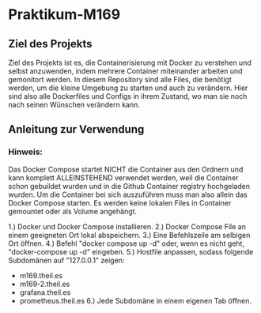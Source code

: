 # Praktikum-M169
## Ziel des Projekts
Ziel des Projekts ist es, die Containerisierung mit Docker zu verstehen und selbst anzuwenden, indem mehrere Container miteinander arbeiten und gemonitort werden. In diesem Repository sind alle Files, die benötigt werden, um die kleine Umgebung zu starten und auch zu verändern. Hier sind also alle Dockerfiles und Configs in ihrem Zustand, wo man sie noch nach seinen Wünschen verändern kann.
## Anleitung zur Verwendung
### Hinweis:
Das Docker Compose startet NICHT die Container aus den Ordnern und kann komplett ALLEINSTEHEND verwendet werden, weil die Container schon gebuildet wurden und in die Github Container registry hochgeladen wurden. Um die Container bei sich auszuführen muss man also allein das Docker Compose starten. Es werden keine lokalen Files in Container gemountet oder als Volume angehängt.

1.) Docker und Docker Compose installieren.
2.) Docker Compose File an einem geeigneten Ort lokal abspeichern.
3.) Eine Befehlszeile am selbigen Ort öffnen.
4.) Befehl "docker compose up -d" oder, wenn es nicht geht, "docker-compose up -d" eingeben.
5.) Hostfile anpassen, sodass folgende Subdomänen auf "127.0.0.1" zeigen:
- m169.theil.es
- m169-2.theil.es
- grafana.theil.es
- prometheus.theil.es
6.) Jede Subdomäne in einem eigenen Tab öffnen.
